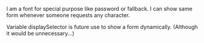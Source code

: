 I am a font for special purpose like password or fallback.I can show same form whenever someone requests any character.Variable displaySelector is future use to show a form dynamically.(Although it would be unnecessary...)
